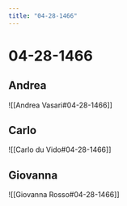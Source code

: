 ```yaml
---
title: "04-28-1466"
---
```


# 04-28-1466

## Andrea
![[Andrea Vasari#04-28-1466]]

## Carlo
![[Carlo du Vido#04-28-1466]]


## Giovanna
![[Giovanna Rosso#04-28-1466]]
